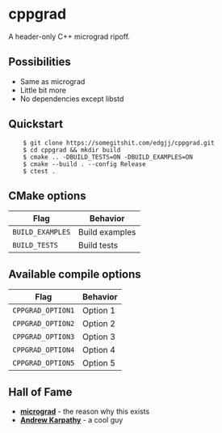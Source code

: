 # cppgrad

A header-only C++ micrograd ripoff.

## Possibilities
- Same as micrograd
- Little bit more
- No dependencies except libstd

## Quickstart
```
	$ git clone https://somegitshit.com/edgjj/cppgrad.git
	$ cd cppgrad && mkdir build
	$ cmake .. -DBUILD_TESTS=ON -DBUILD_EXAMPLES=ON
	$ cmake --build . --config Release
	$ ctest .
```

## CMake options

| Flag | Behavior |
| ---- | -------- |
| `BUILD_EXAMPLES` | Build examples |
| `BUILD_TESTS` | Build tests |

## Available compile options

| Flag | Behavior |
| ---- | -------- |
| `CPPGRAD_OPTION1` | Option 1 |
| `CPPGRAD_OPTION2` | Option 2 |
| `CPPGRAD_OPTION3` | Option 3 |
| `CPPGRAD_OPTION4` | Option 4 |
| `CPPGRAD_OPTION5` | Option 5 |

## Hall of Fame

* **[micrograd](https://github.com/karpathy/micrograd)** - the reason why this exists
* **[Andrew Karpathy](https://github.com/karpathy/micrograd)** - a cool guy